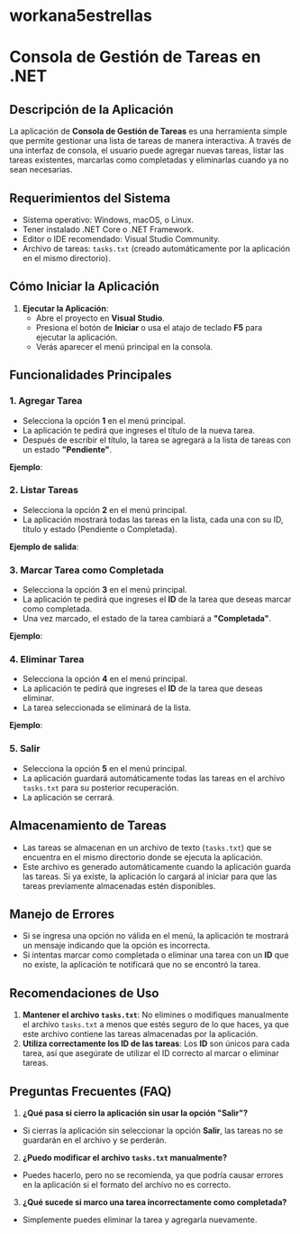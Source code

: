 # workana5estrellas

# Consola de Gestión de Tareas en .NET

## Descripción de la Aplicación
La aplicación de **Consola de Gestión de Tareas** es una herramienta simple que permite gestionar una lista de tareas de manera interactiva. A través de una interfaz de consola, el usuario puede agregar nuevas tareas, listar las tareas existentes, marcarlas como completadas y eliminarlas cuando ya no sean necesarias.

## Requerimientos del Sistema
- Sistema operativo: Windows, macOS, o Linux.
- Tener instalado .NET Core o .NET Framework.
- Editor o IDE recomendado: Visual Studio Community.
- Archivo de tareas: `tasks.txt` (creado automáticamente por la aplicación en el mismo directorio).

## Cómo Iniciar la Aplicación
1. **Ejecutar la Aplicación**: 
   - Abre el proyecto en **Visual Studio**.
   - Presiona el botón de **Iniciar** o usa el atajo de teclado **F5** para ejecutar la aplicación.
   - Verás aparecer el menú principal en la consola.

## Funcionalidades Principales

### 1. Agregar Tarea
   - Selecciona la opción **1** en el menú principal.
   - La aplicación te pedirá que ingreses el título de la nueva tarea.
   - Después de escribir el título, la tarea se agregará a la lista de tareas con un estado **"Pendiente"**.

   **Ejemplo**:

### 2. Listar Tareas
- Selecciona la opción **2** en el menú principal.
- La aplicación mostrará todas las tareas en la lista, cada una con su ID, título y estado (Pendiente o Completada).

**Ejemplo de salida**:

### 3. Marcar Tarea como Completada
- Selecciona la opción **3** en el menú principal.
- La aplicación te pedirá que ingreses el **ID** de la tarea que deseas marcar como completada.
- Una vez marcado, el estado de la tarea cambiará a **"Completada"**.

**Ejemplo**:

### 4. Eliminar Tarea
- Selecciona la opción **4** en el menú principal.
- La aplicación te pedirá que ingreses el **ID** de la tarea que deseas eliminar.
- La tarea seleccionada se eliminará de la lista.

**Ejemplo**:

### 5. Salir
- Selecciona la opción **5** en el menú principal.
- La aplicación guardará automáticamente todas las tareas en el archivo `tasks.txt` para su posterior recuperación.
- La aplicación se cerrará.

## Almacenamiento de Tareas
- Las tareas se almacenan en un archivo de texto (`tasks.txt`) que se encuentra en el mismo directorio donde se ejecuta la aplicación.
- Este archivo es generado automáticamente cuando la aplicación guarda las tareas. Si ya existe, la aplicación lo cargará al iniciar para que las tareas previamente almacenadas estén disponibles.

## Manejo de Errores
- Si se ingresa una opción no válida en el menú, la aplicación te mostrará un mensaje indicando que la opción es incorrecta.
- Si intentas marcar como completada o eliminar una tarea con un **ID** que no existe, la aplicación te notificará que no se encontró la tarea.

## Recomendaciones de Uso
1. **Mantener el archivo `tasks.txt`**: No elimines o modifiques manualmente el archivo `tasks.txt` a menos que estés seguro de lo que haces, ya que este archivo contiene las tareas almacenadas por la aplicación.
2. **Utiliza correctamente los ID de las tareas**: Los **ID** son únicos para cada tarea, así que asegúrate de utilizar el ID correcto al marcar o eliminar tareas.

## Preguntas Frecuentes (FAQ)

1. **¿Qué pasa si cierro la aplicación sin usar la opción "Salir"?**
- Si cierras la aplicación sin seleccionar la opción **Salir**, las tareas no se guardarán en el archivo y se perderán.

2. **¿Puedo modificar el archivo `tasks.txt` manualmente?**
- Puedes hacerlo, pero no se recomienda, ya que podría causar errores en la aplicación si el formato del archivo no es correcto.

3. **¿Qué sucede si marco una tarea incorrectamente como completada?**
- Simplemente puedes eliminar la tarea y agregarla nuevamente.
